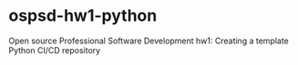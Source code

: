 # ospsd-hw1-python
Open source Professional Software Development hw1: Creating a template Python CI/CD repository
